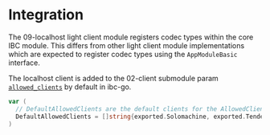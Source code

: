 <!--
order: 2
-->

# Integration

The 09-localhost light client module registers codec types within the core IBC module. This differs from other light client module implementations which are expected to register codec types using the `AppModuleBasic` interface.

The localhost client is added to the 02-client submodule param [`allowed_clients`](https://github.com/cosmos/ibc-go/blob/v7.0.0/proto/ibc/core/client/v1/client.proto#L102) by default in ibc-go.

```go
var (
  // DefaultAllowedClients are the default clients for the AllowedClients parameter.
  DefaultAllowedClients = []string{exported.Solomachine, exported.Tendermint, exported.Localhost}
)
```
